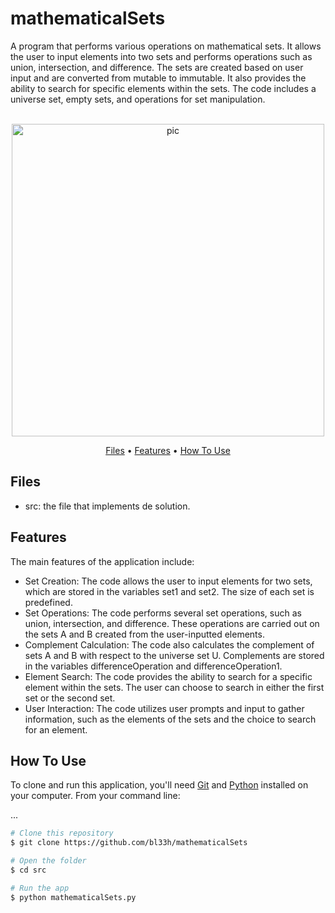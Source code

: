 # mathematicalSets
A program that performs various operations on mathematical sets. It allows the user to input elements into two sets and performs operations such as union, intersection, and difference. The sets are created based on user input and are converted from mutable to immutable. It also provides the ability to search for specific elements within the sets. The code includes a universe set, empty sets, and operations for set manipulation.

<p align="center">
  <br>
  <img src="https://i.imgur.com/yuGZEIQ.gif" alt="pic" width="500">
  <br>
</p>
<p align="center" >
  <a href="#Files">Files</a> •
  <a href="#Features">Features</a> •
  <a href="#how-to-use">How To Use</a> 
</p>

## Files

- src: the file that implements de solution.

## Features
The main features of the application include:
- Set Creation: The code allows the user to input elements for two sets, which are stored in the variables set1 and set2. The size of each set is predefined.
- Set Operations: The code performs several set operations, such as union, intersection, and difference. These operations are carried out on the sets A and B created from the user-inputted elements.
- Complement Calculation: The code also calculates the complement of sets A and B with respect to the universe set U. Complements are stored in the variables differenceOperation and differenceOperation1.
- Element Search: The code provides the ability to search for a specific element within the sets. The user can choose to search in either the first set or the second set.
- User Interaction: The code utilizes user prompts and input to gather information, such as the elements of the sets and the choice to search for an element.

## How To Use
To clone and run this application, you'll need [Git](https://git-scm.com) and [Python](https://www.python.org/downloads/) installed on your computer. From your command line:

...
```bash
# Clone this repository
$ git clone https://github.com/bl33h/mathematicalSets

# Open the folder
$ cd src

# Run the app
$ python mathematicalSets.py

```
